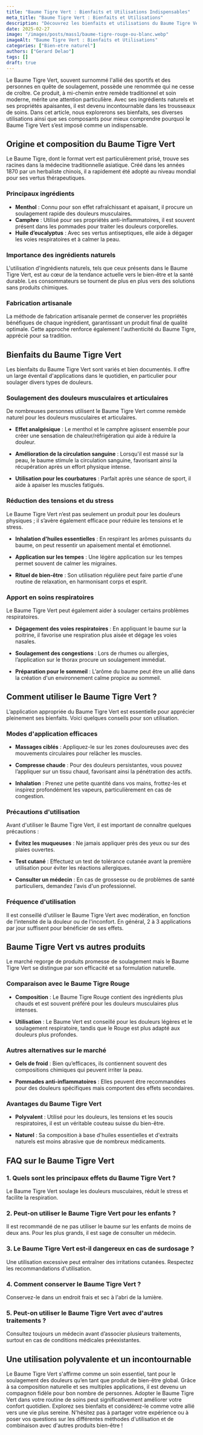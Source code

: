 ```yaml
---
title: "Baume Tigre Vert : Bienfaits et Utilisations Indispensables"
meta_title: "Baume Tigre Vert : Bienfaits et Utilisations"
description: "Découvrez les bienfaits et utilisations du Baume Tigre Vert, un remède naturel pour soulager douleurs, tensions et maux divers."
date: 2025-02-27
image: "/images/posts/mass1/baume-tigre-rouge-ou-blanc.webp"
imageAlt: "Baume Tigre Vert : Bienfaits et Utilisations"
categories: ["Bien-etre naturel"]
authors: ["Gerard Delao"]
tags: []
draft: true
---
```


Le Baume Tigre Vert, souvent surnommé l'allié des sportifs et des personnes en quête de soulagement, possède une renommée qui ne cesse de croître. Ce produit, à mi-chemin entre remède traditionnel et soin moderne, mérite une attention particulière. Avec ses ingrédients naturels et ses propriétés apaisantes, il est devenu incontournable dans les trousseaux de soins. Dans cet article, nous explorerons ses bienfaits, ses diverses utilisations ainsi que ses composants pour mieux comprendre pourquoi le Baume Tigre Vert s’est imposé comme un indispensable.

## Origine et composition du Baume Tigre Vert

Le Baume Tigre, dont le format vert est particulièrement prisé, trouve ses racines dans la médecine traditionnelle asiatique. Créé dans les années 1870 par un herbaliste chinois, il a rapidement été adopté au niveau mondial pour ses vertus thérapeutiques.

### Principaux ingrédients

- **Menthol** : Connu pour son effet rafraîchissant et apaisant, il procure un soulagement rapide des douleurs musculaires.
- **Camphre** : Utilisé pour ses propriétés anti-inflammatoires, il est souvent présent dans les pommades pour traiter les douleurs corporelles.
- **Huile d’eucalyptus** : Avec ses vertus antiseptiques, elle aide à dégager les voies respiratoires et à calmer la peau.

### Importance des ingrédients naturels

L'utilisation d'ingrédients naturels, tels que ceux présents dans le Baume Tigre Vert, est au cœur de la tendance actuelle vers le bien-être et la santé durable. Les consommateurs se tournent de plus en plus vers des solutions sans produits chimiques.

### Fabrication artisanale

La méthode de fabrication artisanale permet de conserver les propriétés bénéfiques de chaque ingrédient, garantissant un produit final de qualité optimale. Cette approche renforce également l'authenticité du Baume Tigre, apprécié pour sa tradition.

## Bienfaits du Baume Tigre Vert

Les bienfaits du Baume Tigre Vert sont variés et bien documentés. Il offre un large éventail d'applications dans le quotidien, en particulier pour soulager divers types de douleurs.

### Soulagement des douleurs musculaires et articulaires

De nombreuses personnes utilisent le Baume Tigre Vert comme remède naturel pour les douleurs musculaires et articulaires.

- **Effet analgésique** : Le menthol et le camphre agissent ensemble pour créer une sensation de chaleur/réfrigération qui aide à réduire la douleur.
  
- **Amélioration de la circulation sanguine** : Lorsqu'il est massé sur la peau, le baume stimule la circulation sanguine, favorisant ainsi la récupération après un effort physique intense.

- **Utilisation pour les courbatures** : Parfait après une séance de sport, il aide à apaiser les muscles fatigués.

### Réduction des tensions et du stress

Le Baume Tigre Vert n’est pas seulement un produit pour les douleurs physiques ; il s’avère également efficace pour réduire les tensions et le stress.

- **Inhalation d'huiles essentielles** : En respirant les arômes puissants du baume, on peut ressentir un apaisement mental et émotionnel.
  
- **Application sur les tempes** : Une légère application sur les tempes permet souvent de calmer les migraines.

- **Rituel de bien-être** : Son utilisation régulière peut faire partie d'une routine de relaxation, en harmonisant corps et esprit.

### Apport en soins respiratoires

Le Baume Tigre Vert peut également aider à soulager certains problèmes respiratoires.

- **Dégagement des voies respiratoires** : En appliquant le baume sur la poitrine, il favorise une respiration plus aisée et dégage les voies nasales.
  
- **Soulagement des congestions** : Lors de rhumes ou allergies, l’application sur le thorax procure un soulagement immédiat.

- **Préparation pour le sommeil** : L’arôme du baume peut être un allié dans la création d'un environnement calme propice au sommeil.

## Comment utiliser le Baume Tigre Vert ?

L’application appropriée du Baume Tigre Vert est essentielle pour apprécier pleinement ses bienfaits. Voici quelques conseils pour son utilisation.

### Modes d'application efficaces

- **Massages ciblés** : Appliquez-le sur les zones douloureuses avec des mouvements circulaires pour relâcher les muscles.
  
- **Compresse chaude** : Pour des douleurs persistantes, vous pouvez l’appliquer sur un tissu chaud, favorisant ainsi la pénétration des actifs.

- **Inhalation** : Prenez une petite quantité dans vos mains, frottez-les et inspirez profondément les vapeurs, particulièrement en cas de congestion.

### Précautions d'utilisation

Avant d'utiliser le Baume Tigre Vert, il est important de connaître quelques précautions :

- **Évitez les muqueuses** : Ne jamais appliquer près des yeux ou sur des plaies ouvertes.

- **Test cutané** : Effectuez un test de tolérance cutanée avant la première utilisation pour éviter les réactions allergiques.

- **Consulter un médecin** : En cas de grossesse ou de problèmes de santé particuliers, demandez l'avis d'un professionnel.

### Fréquence d'utilisation

Il est conseillé d'utiliser le Baume Tigre Vert avec modération, en fonction de l’intensité de la douleur ou de l'inconfort. En général, 2 à 3 applications par jour suffisent pour bénéficier de ses effets.

## Baume Tigre Vert vs autres produits

Le marché regorge de produits promesse de soulagement mais le Baume Tigre Vert se distingue par son efficacité et sa formulation naturelle.

### Comparaison avec le Baume Tigre Rouge

- **Composition** : Le Baume Tigre Rouge contient des ingrédients plus chauds et est souvent préféré pour les douleurs musculaires plus intenses.
  
- **Utilisation** : Le Baume Vert est conseillé pour les douleurs légères et le soulagement respiratoire, tandis que le Rouge est plus adapté aux douleurs plus profondes.

### Autres alternatives sur le marché

- **Gels de froid** : Bien qu’efficaces, ils contiennent souvent des compositions chimiques qui peuvent irriter la peau.

- **Pommades anti-inflammatoires** : Elles peuvent être recommandées pour des douleurs spécifiques mais comportent des effets secondaires.

### Avantages du Baume Tigre Vert

- **Polyvalent** : Utilisé pour les douleurs, les tensions et les soucis respiratoires, il est un véritable couteau suisse du bien-être.
  
- **Naturel** : Sa composition à base d'huiles essentielles et d'extraits naturels est moins abrasive que de nombreux médicaments.

## FAQ sur le Baume Tigre Vert

### 1. Quels sont les principaux effets du Baume Tigre Vert ?
Le Baume Tigre Vert soulage les douleurs musculaires, réduit le stress et facilite la respiration.

### 2. Peut-on utiliser le Baume Tigre Vert pour les enfants ?
Il est recommandé de ne pas utiliser le baume sur les enfants de moins de deux ans. Pour les plus grands, il est sage de consulter un médecin.

### 3. Le Baume Tigre Vert est-il dangereux en cas de surdosage ?
Une utilisation excessive peut entraîner des irritations cutanées. Respectez les recommandations d'utilisation.

### 4. Comment conserver le Baume Tigre Vert ?
Conservez-le dans un endroit frais et sec à l'abri de la lumière.

### 5. Peut-on utiliser le Baume Tigre Vert avec d'autres traitements ?
Consultez toujours un médecin avant d’associer plusieurs traitements, surtout en cas de conditions médicales préexistantes.

## Une utilisation polyvalente et un incontournable

Le Baume Tigre Vert s'affirme comme un soin essentiel, tant pour le soulagement des douleurs qu’en tant que produit de bien-être global. Grâce à sa composition naturelle et ses multiples applications, il est devenu un compagnon fidèle pour bon nombre de personnes. Adopter le Baume Tigre Vert dans votre routine de soins peut significativement améliorer votre confort quotidien. Explorez ses bienfaits et considérez-le comme votre allié vers une vie plus sereine. N'hésitez pas à partager votre expérience ou à poser vos questions sur les différentes méthodes d'utilisation et de combinaison avec d'autres produits bien-être !

